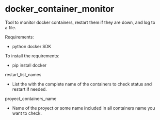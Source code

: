 # docker_container_monitor
Tool to monitor docker containers, restart them if they are down, and log to a file.

Requirements:
- python docker SDK

To install the requirements:
- pip install docker

restart_list_names
- List the with the complete name of the containers to check status and restart if needed.

proyect_containers_name
- Name of the proyect or some name included in all containers name you want to check.

